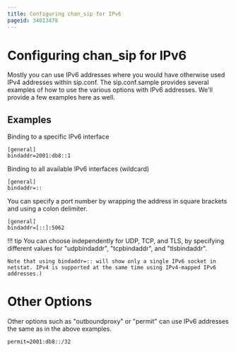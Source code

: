 ```yaml
---
title: Configuring chan_sip for IPv6
pageid: 34013478
---
```


Configuring chan_sip for IPv6
==============================

Mostly you can use IPv6 addresses where you would have otherwise used IPv4 addresses within sip.conf. The sip.conf.sample provides several examples of how to use the various options with IPv6 addresses. We'll provide a few examples here as well.

Examples
--------

Binding to a specific IPv6 interface

```
[general]
bindaddr=2001:db8::1

```

Binding to all available IPv6 interfaces (wildcard)

```
[general]
bindaddr=::

```

You can specify a port number by wrapping the address in square brackets and using a colon delimiter.

```
[general]
bindaddr=[::]:5062

```

!!! tip 
    You can choose independently for UDP, TCP, and TLS, by specifying different values for  "udpbindaddr", "tcpbindaddr", and "tlsbindaddr".

    Note that using bindaddr=:: will show only a single IPv6 socket in netstat. IPv4 is supported at the same time using IPv4-mapped IPv6 addresses.)

[//]: # (end-tip)

Other Options
=============

Other options such as "outboundproxy" or "permit" can use IPv6 addresses the same as in the above examples.

```
permit=2001:db8::/32

```
